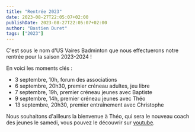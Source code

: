 ```yaml
---
title: "Rentrée 2023"
date: 2023-08-27T22:05:07+02:00
publishDate: 2023-08-27T22:05:07+02:00
author: "Bastien Duret"
tags: ["2023"]
---
```


C'est sous le nom d'US Vaires Badminton que nous effectuerons notre rentrée pour la saison 2023-2024 !

En voici les moments clés :
- 3 septembre, 10h, forum des associations
- 6 septembre, 20h30, premier créneau adultes, jeu libre
- 7 septembre, 19h, premier créneau jeunes avec Baptiste
- 9 septembre, 14h, premier créneau jeunes avec Théo
- 13 septembre, 20h30, premier entraînement avec Christophe

Nous souhaitons d'ailleurs la bienvenue à Théo, qui sera le nouveau coach des jeunes le samedi, vous pouvez le découvrir sur [youtube](https://www.youtube.com/@badmintondeplage).